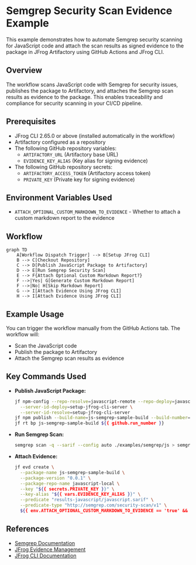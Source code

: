 # Semgrep Security Scan Evidence Example

This example demonstrates how to automate Semgrep security scanning for JavaScript code and attach the scan results as signed evidence to the package in JFrog Artifactory using GitHub Actions and JFrog CLI.

## Overview

The workflow scans JavaScript code with Semgrep for security issues, publishes the package to Artifactory, and attaches the Semgrep scan results as evidence to the package. This enables traceability and compliance for security scanning in your CI/CD pipeline.

## Prerequisites

- JFrog CLI 2.65.0 or above (installed automatically in the workflow)
- Artifactory configured as a repository
- The following GitHub repository variables:
    - `ARTIFACTORY_URL` (Artifactory base URL)
    - `EVIDENCE_KEY_ALIAS` (Key alias for signing evidence)
- The following GitHub repository secrets:
    - `ARTIFACTORY_ACCESS_TOKEN` (Artifactory access token)
    - `PRIVATE_KEY` (Private key for signing evidence)

## Environment Variables Used

- `ATTACH_OPTIONAL_CUSTOM_MARKDOWN_TO_EVIDENCE` - Whether to attach a custom markdown report to the evidence

## Workflow

```mermaid
graph TD
    A[Workflow Dispatch Trigger] --> B[Setup JFrog CLI]
    B --> C[Checkout Repository]
    C --> D[Publish JavaScript Package to Artifactory]
    D --> E[Run Semgrep Security Scan]
    E --> F{Attach Optional Custom Markdown Report?}
    F -->|Yes| G[Generate Custom Markdown Report]
    F -->|No| H[Skip Markdown Report]
    G --> I[Attach Evidence Using JFrog CLI]
    H --> I[Attach Evidence Using JFrog CLI]
```    

## Example Usage

You can trigger the workflow manually from the GitHub Actions tab. The workflow will:

- Scan the JavaScript code
- Publish the package to Artifactory
- Attach the Semgrep scan results as evidence

## Key Commands Used

- **Publish JavaScript Package:**
  ```bash
  jf npm-config --repo-resolve=javascript-remote --repo-deploy=javascript-local \
    --server-id-deploy=setup-jfrog-cli-server \
    --server-id-resolve=setup-jfrog-cli-server
  jf npm publish --build-name=js-semgrep-sample-build --build-number=${{ github.run_number }}
  jf rt bp js-semgrep-sample-build ${{ github.run_number }}
  ```
- **Run Semgrep Scan:**
  ```bash
  semgrep scan -q --sarif --config auto ./examples/semgrep/js > semgrep-results.sarif
  ```
- **Attach Evidence:**
  ```bash
  jf evd create \
    --package-name js-semgrep-sample-build \
    --package-version "0.0.1" \
    --package-repo-name javascript-local \
    --key "${{ secrets.PRIVATE_KEY }}" \
    --key-alias "${{ vars.EVIDENCE_KEY_ALIAS }}" \
    --predicate "results-javascript/javascript.sarif" \
    --predicate-type "http://semgrep.com/security-scan/v1" \
    ${{ env.ATTACH_OPTIONAL_CUSTOM_MARKDOWN_TO_EVIDENCE == 'true' && '--markdown "results-javascript/javascript-report.md"' || '' }}
  ```

## References

- [Semgrep Documentation](https://semgrep.dev/docs/)
- [JFrog Evidence Management](https://jfrog.com/help/r/jfrog-artifactory-documentation/evidence-management)
- [JFrog CLI Documentation](https://jfrog.com/getcli/)
